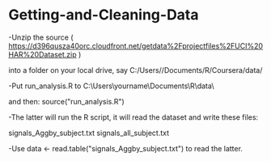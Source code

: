 # Getting-and-Cleaning-Data


-Unzip the source ( https://d396qusza40orc.cloudfront.net/getdata%2Fprojectfiles%2FUCI%20HAR%20Dataset.zip )

into a folder on your local drive, say C:/Users/<YourName>/Documents/R/Coursera/data/

-Put run_analysis.R to C:\Users\yourname\Documents\R\data\

and then: source("run_analysis.R")

-The latter will run the R script, it will read the dataset and write these files:

signals_Aggby_subject.txt
signals_all_subject.txt

-Use data <- read.table("signals_Aggby_subject.txt") to read the latter.  

